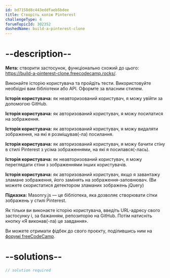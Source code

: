 ```yaml
---
id: bd7158d8c443eddfaeb5bdee
title: Cтворіть копію Pinterest
challengeType: 4
forumTopicId: 302352
dashedName: build-a-pinterest-clone
---
```


# --description--

**Мета:** створити застосунок, функціонально схожий до цього: <a href="https://build-a-pinterest-clone.freecodecamp.rocks/" target="_blank" rel="noopener noreferrer nofollow">https://build-a-pinterest-clone.freecodecamp.rocks/</a>.

Виконайте історію користувача та пройдіть тести. Використовуйте необхідні вам бібліотеки або API. Оформте за власним стилем.

**Історія користувача:** як неавторизований користувач, я можу увійти за допомогою GitHub.

**Історія користувача:** як авторизований користувач, я можу посилатися на зображення.

**Історія користувача:** як авторизований користувач, я можу видаляти зображення, на які я розміщував(-ла) посилання.

**Історія користувача:** як авторизований користувач, я можу бачити стіну в стилі Pinterest з усіма зображеннями, на які я посилався(-лась).

**Історія користувача:** як неавторизований користувач, я можу переглядати стіни з зображеннями інших користувачів.

**Історія користувача:** як авторизований користувач, якщо я завантажу зламане зображення, його замінять на зображення-заповнювач. (Ви можете скористатися детектором зламаних зображень jQuery)

**Підказка:** Masonry.js — це бібліотека, яка дозволяє створювати сітки зображень у стилі Pinterest.

Як тільки ви виконаєте історію користувача, введіть URL-адресу свого застосунку і, за бажанням, репозиторію на GitHub. Потім натисніть кнопку «Я виконав(-ла) це завдання».

Ви можете отримати фідбек до свого проєкту, поділившись ним на <a href="https://forum.freecodecamp.org/c/project-feedback/409" target="_blank" rel="noopener noreferrer nofollow">форумі freeCodeCamp</a>.

# --solutions--

```js
// solution required
```
